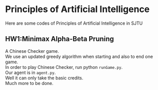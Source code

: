 # Principles of Artificial Intelligence
 Here are some codes of Principles of Artificial Intelligence in SJTU
 
HW1:Minimax Alpha-Beta Pruning
---
A Chinese Checker game.\
We use an updated greedy algorithm when starting and also to end one game.\
In order to play Chinese Checker, run python `runGame.py`.\
Our agent is in `agent.py`.\
Well it can only take the basic credits.\
Much more to be done.
